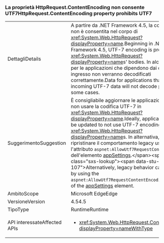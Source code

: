### <a name="httprequestcontentencoding-property-prohibits-utf7"></a><span data-ttu-id="64118-101">La proprietà HttpRequest.ContentEncoding non consente UTF7</span><span class="sxs-lookup"><span data-stu-id="64118-101">HttpRequest.ContentEncoding property prohibits UTF7</span></span>

|   |   |
|---|---|
|<span data-ttu-id="64118-102">Dettagli</span><span class="sxs-lookup"><span data-stu-id="64118-102">Details</span></span>|<span data-ttu-id="64118-103">A partire da .NET Framework 4.5, la codifica UTF-7 non è consentita nel corpo di <xref:System.Web.HttpRequest?displayProperty=name>.</span><span class="sxs-lookup"><span data-stu-id="64118-103">Beginning in .NET Framework 4.5, UTF-7 encoding is prohibited in <xref:System.Web.HttpRequest?displayProperty=name>s' bodies.</span></span> <span data-ttu-id="64118-104">In alcuni casi i dati per le applicazioni che dipendono dai dati UTF-7 in ingresso non verranno decodificati correttamente.</span><span class="sxs-lookup"><span data-stu-id="64118-104">Data for applications that depend on incoming UTF-7 data will not decode properly in some cases.</span></span>|
|<span data-ttu-id="64118-105">Suggerimento</span><span class="sxs-lookup"><span data-stu-id="64118-105">Suggestion</span></span>|<span data-ttu-id="64118-106">È consigliabile aggiornare le applicazioni in modo da non usare la codifica UTF-7 in <xref:System.Web.HttpRequest?displayProperty=name>.</span><span class="sxs-lookup"><span data-stu-id="64118-106">Ideally, applications should be updated to not use UTF-7 encoding in <xref:System.Web.HttpRequest?displayProperty=name>s.</span></span> <span data-ttu-id="64118-107">In alternativa, è possibile ripristinare il comportamento legacy usando l'attributo <code>aspnet:AllowUtf7RequestContentEncoding</code> dell'elemento [appSettings](https://msdn.microsoft.com/library/hh975440(v=vs.110).aspx).</span><span class="sxs-lookup"><span data-stu-id="64118-107">Alternatively, legacy behavior can be restored by using the <code>aspnet:AllowUtf7RequestContentEncoding</code> attribute of the [appSettings](https://msdn.microsoft.com/library/hh975440(v=vs.110).aspx) element.</span></span>|
|<span data-ttu-id="64118-108">Ambito</span><span class="sxs-lookup"><span data-stu-id="64118-108">Scope</span></span>|<span data-ttu-id="64118-109">Microsoft Edge</span><span class="sxs-lookup"><span data-stu-id="64118-109">Edge</span></span>|
|<span data-ttu-id="64118-110">Versione</span><span class="sxs-lookup"><span data-stu-id="64118-110">Version</span></span>|<span data-ttu-id="64118-111">4.5</span><span class="sxs-lookup"><span data-stu-id="64118-111">4.5</span></span>|
|<span data-ttu-id="64118-112">Tipo</span><span class="sxs-lookup"><span data-stu-id="64118-112">Type</span></span>|<span data-ttu-id="64118-113">Runtime</span><span class="sxs-lookup"><span data-stu-id="64118-113">Runtime</span></span>|
|<span data-ttu-id="64118-114">API interessate</span><span class="sxs-lookup"><span data-stu-id="64118-114">Affected APIs</span></span>|<ul><li><xref:System.Web.HttpRequest.ContentEncoding?displayProperty=nameWithType></li></ul>|

